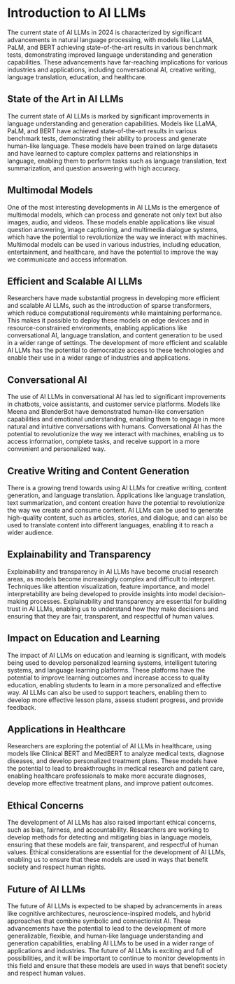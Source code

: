 # Introduction to AI LLMs
The current state of AI LLMs in 2024 is characterized by significant advancements in natural language processing, with models like LLaMA, PaLM, and BERT achieving state-of-the-art results in various benchmark tests, demonstrating improved language understanding and generation capabilities. These advancements have far-reaching implications for various industries and applications, including conversational AI, creative writing, language translation, education, and healthcare.

## State of the Art in AI LLMs
The current state of AI LLMs is marked by significant improvements in language understanding and generation capabilities. Models like LLaMA, PaLM, and BERT have achieved state-of-the-art results in various benchmark tests, demonstrating their ability to process and generate human-like language. These models have been trained on large datasets and have learned to capture complex patterns and relationships in language, enabling them to perform tasks such as language translation, text summarization, and question answering with high accuracy.

## Multimodal Models
One of the most interesting developments in AI LLMs is the emergence of multimodal models, which can process and generate not only text but also images, audio, and videos. These models enable applications like visual question answering, image captioning, and multimedia dialogue systems, which have the potential to revolutionize the way we interact with machines. Multimodal models can be used in various industries, including education, entertainment, and healthcare, and have the potential to improve the way we communicate and access information.

## Efficient and Scalable AI LLMs
Researchers have made substantial progress in developing more efficient and scalable AI LLMs, such as the introduction of sparse transformers, which reduce computational requirements while maintaining performance. This makes it possible to deploy these models on edge devices and in resource-constrained environments, enabling applications like conversational AI, language translation, and content generation to be used in a wider range of settings. The development of more efficient and scalable AI LLMs has the potential to democratize access to these technologies and enable their use in a wider range of industries and applications.

## Conversational AI
The use of AI LLMs in conversational AI has led to significant improvements in chatbots, voice assistants, and customer service platforms. Models like Meena and BlenderBot have demonstrated human-like conversation capabilities and emotional understanding, enabling them to engage in more natural and intuitive conversations with humans. Conversational AI has the potential to revolutionize the way we interact with machines, enabling us to access information, complete tasks, and receive support in a more convenient and personalized way.

## Creative Writing and Content Generation
There is a growing trend towards using AI LLMs for creative writing, content generation, and language translation. Applications like language translation, text summarization, and content creation have the potential to revolutionize the way we create and consume content. AI LLMs can be used to generate high-quality content, such as articles, stories, and dialogue, and can also be used to translate content into different languages, enabling it to reach a wider audience.

## Explainability and Transparency
Explainability and transparency in AI LLMs have become crucial research areas, as models become increasingly complex and difficult to interpret. Techniques like attention visualization, feature importance, and model interpretability are being developed to provide insights into model decision-making processes. Explainability and transparency are essential for building trust in AI LLMs, enabling us to understand how they make decisions and ensuring that they are fair, transparent, and respectful of human values.

## Impact on Education and Learning
The impact of AI LLMs on education and learning is significant, with models being used to develop personalized learning systems, intelligent tutoring systems, and language learning platforms. These platforms have the potential to improve learning outcomes and increase access to quality education, enabling students to learn in a more personalized and effective way. AI LLMs can also be used to support teachers, enabling them to develop more effective lesson plans, assess student progress, and provide feedback.

## Applications in Healthcare
Researchers are exploring the potential of AI LLMs in healthcare, using models like Clinical BERT and MedBERT to analyze medical texts, diagnose diseases, and develop personalized treatment plans. These models have the potential to lead to breakthroughs in medical research and patient care, enabling healthcare professionals to make more accurate diagnoses, develop more effective treatment plans, and improve patient outcomes.

## Ethical Concerns
The development of AI LLMs has also raised important ethical concerns, such as bias, fairness, and accountability. Researchers are working to develop methods for detecting and mitigating bias in language models, ensuring that these models are fair, transparent, and respectful of human values. Ethical considerations are essential for the development of AI LLMs, enabling us to ensure that these models are used in ways that benefit society and respect human rights.

## Future of AI LLMs
The future of AI LLMs is expected to be shaped by advancements in areas like cognitive architectures, neuroscience-inspired models, and hybrid approaches that combine symbolic and connectionist AI. These advancements have the potential to lead to the development of more generalizable, flexible, and human-like language understanding and generation capabilities, enabling AI LLMs to be used in a wider range of applications and industries. The future of AI LLMs is exciting and full of possibilities, and it will be important to continue to monitor developments in this field and ensure that these models are used in ways that benefit society and respect human values.